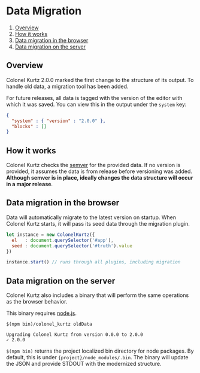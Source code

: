 # Data Migration

1. [Overview](#overview)
2. [How it works](#how-it-works)
2. [Data migration in the browser](data-migration-in-the-browser)
3. [Data migration on the server](#data-migration-on-the-server)

## Overview

Colonel Kurtz 2.0.0 marked the first change to the structure of its
output. To handle old data, a migration tool has been added.

For future releases, all data is tagged with the version of the editor
with which it was saved. You can view this in the output under the
`system` key:

```json
{
  "system" : { "version" : "2.0.0" },
  "blocks" : []
}
```

## How it works

Colonel Kurtz checks the [semver](http://semver.org/) for the provided
data. If no version is provided, it assumes the data is from release
before versioning was added. **Although semver is in place, ideally
changes the data structure will occur in a major release**.

## Data migration in the browser

Data will automatically migrate to the latest version on startup. When
Colonel Kurtz starts, it will pass its seed data through the migration
plugin.

```javascript
let instance = new ColonelKurtz({
  el   : document.querySelector('#app'),
  seed : document.querySelector('#truth').value
})

instance.start() // runs through all plugins, including migration
```

## Data migration on the server

Colonel Kurtz also includes a binary that will perform the same
operations as the browser behavior.

This binary requires [node.js](nodejs.org).

```shell
$(npm bin)/colonel_kurtz oldData

Upgrading Colonel Kurtz from version 0.0.0 to 2.0.0
✓ 2.0.0
```

`$(npm bin)` returns the project localized bin directory for node
packages. By default, this is under `{project}/node_modules/.bin`. The binary
will update the JSON and provide STDOUT with the modernized
structure.
